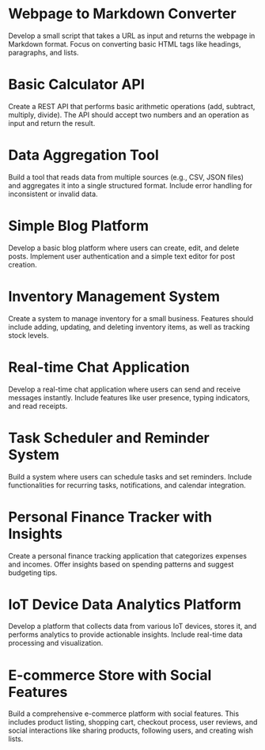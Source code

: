  # Webpage to Markdown Converter

Develop a small script that takes a URL as input and returns the webpage in Markdown format. Focus on converting basic HTML tags like headings, paragraphs, and lists.

# Basic Calculator API

Create a REST API that performs basic arithmetic operations (add, subtract, multiply, divide). The API should accept two numbers and an operation as input and return the result.

# Data Aggregation Tool

Build a tool that reads data from multiple sources (e.g., CSV, JSON files) and aggregates it into a single structured format. Include error handling for inconsistent or invalid data.

# Simple Blog Platform

Develop a basic blog platform where users can create, edit, and delete posts. Implement user authentication and a simple text editor for post creation.

# Inventory Management System

Create a system to manage inventory for a small business. Features should include adding, updating, and deleting inventory items, as well as tracking stock levels.

# Real-time Chat Application

Develop a real-time chat application where users can send and receive messages instantly. Include features like user presence, typing indicators, and read receipts.

# Task Scheduler and Reminder System

Build a system where users can schedule tasks and set reminders. Include functionalities for recurring tasks, notifications, and calendar integration.

# Personal Finance Tracker with Insights

Create a personal finance tracking application that categorizes expenses and incomes. Offer insights based on spending patterns and suggest budgeting tips.

# IoT Device Data Analytics Platform

Develop a platform that collects data from various IoT devices, stores it, and performs analytics to provide actionable insights. Include real-time data processing and visualization.

# E-commerce Store with Social Features

Build a comprehensive e-commerce platform with social features. This includes product listing, shopping cart, checkout process, user reviews, and social interactions like sharing products, following users, and creating wish lists.